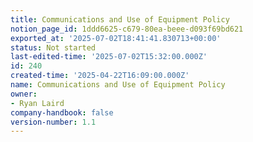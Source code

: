 ```yaml
---
title: Communications and Use of Equipment Policy
notion_page_id: 1ddd6625-c679-80ea-beee-d093f69bd621
exported_at: '2025-07-02T18:41:41.830713+00:00'
status: Not started
last-edited-time: '2025-07-02T15:32:00.000Z'
id: 240
created-time: '2025-04-22T16:09:00.000Z'
name: Communications and Use of Equipment Policy
owner:
- Ryan Laird
company-handbook: false
version-number: 1.1
---
```


